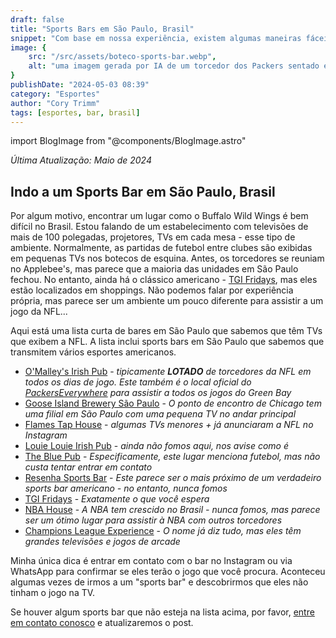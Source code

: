 ```yaml
---
draft: false
title: "Sports Bars em São Paulo, Brasil"
snippet: "Com base em nossa experiência, existem algumas maneiras fáceis de assistir à NFL, NBA e outros esportes enquanto visita o Brasil."
image: {
    src: "/src/assets/boteco-sports-bar.webp",
    alt: "uma imagem gerada por IA de um torcedor dos Packers sentado em um boteco assistindo ao jogo"
}
publishDate: "2024-05-03 08:39"
category: "Esportes"
author: "Cory Trimm"
tags: [esportes, bar, brasil]
---
```


import BlogImage from "@components/BlogImage.astro"

<BlogImage 
  src="/src/assets/boteco-sports-bar.webp"
  alt="Foto gerada por IA de um boteco com um fã de esportes assistindo televisão"
/>
_Última Atualização: Maio de 2024_

## Indo a um Sports Bar em São Paulo, Brasil
Por algum motivo, encontrar um lugar como o Buffalo Wild Wings é bem difícil no Brasil. Estou falando de um estabelecimento com televisões de mais de 100 polegadas, projetores, TVs em cada mesa - esse tipo de ambiente. Normalmente, as partidas de futebol entre clubes são exibidas em pequenas TVs nos botecos de esquina. Antes, os torcedores se reuniam no Applebee's, mas parece que a maioria das unidades em São Paulo fechou. No entanto, ainda há o clássico americano - [TGI Fridays](https://www.google.com/maps/search/TGI+Fridays/@-23.6011142,-46.6829626,14z/data=!3m1!4b1?entry=ttu), mas eles estão localizados em shoppings. Não podemos falar por experiência própria, mas parece ser um ambiente um pouco diferente para assistir a um jogo da NFL...

Aqui está uma lista curta de bares em São Paulo que sabemos que têm TVs que exibem a NFL. A lista inclui sports bars em São Paulo que sabemos que transmitem vários esportes americanos.

<BlogImage 
  src="/src/assets/omalleys-interior.png"
  alt="O interior do O'Malley's Irish Pub"
/>

- [O'Malley's Irish Pub](https://www.omalleysbar.net/) - _tipicamente __LOTADO__ de torcedores da NFL em todos os dias de jogo. Este também é o local oficial do [PackersEverywhere](https://www.packerseverywhere.com/find-a-bar/bar-details/Index?id=dade858a-fa8f-6ce3-be09-ff000095b832) para assistir a todos os jogos do Green Bay_
- [Goose Island Brewery São Paulo](https://www.instagram.com/gooseislandsp/) - _O ponto de encontro de Chicago tem uma filial em São Paulo com uma pequena TV no andar principal_
- [Flames Tap House](https://www.instagram.com/flamestaphouse/) - _algumas TVs menores + já anunciaram a NFL no Instagram_
- [Louie Louie Irish Pub](https://www.google.com/maps/place/Louie+Louie+bar/@-23.5669222,-46.6689673,13.61z/data=!4m10!1m2!2m1!1ssports+bar,+sao+paulo!3m6!1s0x94ce50bf0d6a9373:0xd5d2f7a001bd7582!8m2!3d-23.6214099!4d-46.6886394!15sChVzcG9ydHMgYmFyLCBzYW8gcGF1bG9aFiIUc3BvcnRzIGJhciBzYW8gcGF1bG-SAQlpcmlzaF9wdWKaASNDaFpEU1VoTk1HOW5TMFZKUTBGblNVUkJPVGMyZGxKbkVBReABAA!16s%2Fg%2F1tdryfkn?entry=ttu) - _ainda não fomos aqui, nos avise como é_
- [The Blue Pub](https://www.google.com/maps/place/The+Blue+Pub/@-23.5631298,-46.691461,13z/data=!4m10!1m2!2m1!1ssports+bar,+sao+paulo!3m6!1s0x94ce59b7f5dbd095:0x8e95eaf51d622918!8m2!3d-23.5631298!4d-46.6502623!15sChVzcG9ydHMgYmFyLCBzYW8gcGF1bG9aFiIUc3BvcnRzIGJhciBzYW8gcGF1bG-SAQNiYXKaASRDaGREU1VoTk1HOW5TMFZKUTBGblNVUkhhbHBsYVhGblJSQULgAQA!16s%2Fg%2F1w15_ktp?entry=ttu) - _Especificamente, este lugar menciona futebol, mas não custa tentar entrar em contato_
- [Resenha Sports Bar](https://www.google.com/maps/place/Resenha+Sports+Bar/@-23.5531014,-46.5634906,17z/data=!4m6!3m5!1s0x94ce5e85438d85c7:0xb8d5a338010ab0d2!8m2!3d-23.5529904!4d-46.563481!16s%2Fg%2F11fzf7v1zl?entry=ttu) - _Este parece ser o mais próximo de um verdadeiro sports bar americano - no entanto, nunca fomos_
- [TGI Fridays](https://www.google.com/maps/search/TGI+Fridays/@-23.6011142,-46.6829626,14z/data=!3m1!4b1?entry=ttu) - _Exatamente o que você espera_
- [NBA House](https://nbahouse.com.br/) - _A NBA tem crescido no Brasil - nunca fomos, mas parece ser um ótimo lugar para assistir à NBA com outros torcedores_
- [Champions League Experience](http://www.championsexperience.com.br/) - _O nome já diz tudo, mas eles têm grandes televisões e jogos de arcade_

Minha única dica é entrar em contato com o bar no Instagram ou via WhatsApp para confirmar se eles terão o jogo que você procura. Aconteceu algumas vezes de irmos a um "sports bar" e descobrirmos que eles não tinham o jogo na TV.

Se houver algum sports bar que não esteja na lista acima, por favor, [entre em contato conosco](/contact/) e atualizaremos o post.
